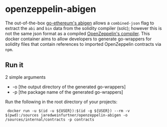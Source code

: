 # openzeppelin-abigen

The out-of-the-box [go-ethereum's abigen](https://github.com/ethereum/go-ethereum) allows a `combined-json` flag to extract the `abi` and `bin` data from the solidity compiler (solc); however this is not the same json format as a compiled [OpenZeppelin's compiler](https://docs.openzeppelin.com/cli/2.6/compiling).  This docker container aims to allow developers to generate go-wrappers for solidity files that contain references to imported OpenZeppelin contracts via `npm`.

## Run it

2 simple arguments
- -o [the output directory of the generated go-wrappers]
- -p [the package name of the generated go-wrappers] 

Run the following in the root directory of your projects:

```commandline
 docker run -u $(id -u ${USER}):$(id -g ${USER}) --rm -v $(pwd):/sources jaredweinfurtner/openzeppelin-abigen -o /sources/internal/contracts -p contracts
```

